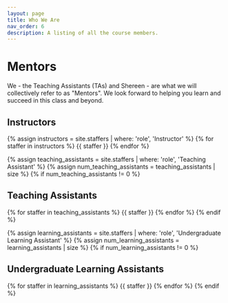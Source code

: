 ```yaml
---
layout: page
title: Who We Are
nav_order: 6
description: A listing of all the course members.
---
```


# Mentors

We - the Teaching Assistants (TAs) and Shereen - are what we will collectively refer to as "Mentors". We look forward to helping you learn and succeed in this class and beyond.
<!--Staff information is stored in the `_staffers` directory and rendered according to the layout file, `_layouts/staffer.html`.-->

## Instructors

{% assign instructors = site.staffers | where: 'role', 'Instructor' %}
{% for staffer in instructors %}
{{ staffer }}
{% endfor %}

{% assign teaching_assistants = site.staffers | where: 'role', 'Teaching Assistant' %}
{% assign num_teaching_assistants = teaching_assistants | size %}
{% if num_teaching_assistants != 0 %}
## Teaching Assistants
{% for staffer in teaching_assistants %}
{{ staffer }}
{% endfor %}
{% endif %}

{% assign learning_assistants = site.staffers | where: 'role', 'Undergraduate Learning Assistant' %}
{% assign num_learning_assistants = learning_assistants | size %}
{% if num_learning_assistants != 0 %}
## Undergraduate Learning Assistants
{% for staffer in learning_assistants %}
{{ staffer }}
{% endfor %}
{% endif %}
